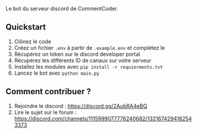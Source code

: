 Le bot du serveur discord de CommentCoder.

## Quickstart

1. Clônez le code
2. Créez un fichier `.env` à partir de `.example.env` et complétez le
3. Récupérez un token sur le discord developer portal
4. Récupérez les différents ID de canaux sur votre serveur
5. Installez les modules avec `pip install -r requierments.txt`
6. Lancez le bot avec `python main.py`

## Comment contribuer ?

1. Rejoindre le discord : https://discord.gg/2AubRA4eBQ
2. Lire le sujet sur le forum : https://discord.com/channels/1115999077776240682/1321674294182543373
